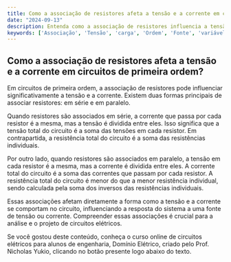 ```yaml
---
title: Como a associação de resistores afeta a tensão e a corrente em circuitos de primeira ordem?
date: "2024-09-13"
description: Entenda como a associação de resistores influencia a tensão e a corrente em circuitos de primeira ordem.
keywords: ['Associação', 'Tensão', 'carga', 'Ordem', 'Fonte', 'variável', 'Corrente']
---
```


## Como a associação de resistores afeta a tensão e a corrente em circuitos de primeira ordem?

Em circuitos de primeira ordem, a associação de resistores pode influenciar significativamente a tensão e a corrente. Existem duas formas principais de associar resistores: em série e em paralelo. 

Quando resistores são associados em série, a corrente que passa por cada resistor é a mesma, mas a tensão é dividida entre eles. Isso significa que a tensão total do circuito é a soma das tensões em cada resistor. Em contrapartida, a resistência total do circuito é a soma das resistências individuais. 

Por outro lado, quando resistores são associados em paralelo, a tensão em cada resistor é a mesma, mas a corrente é dividida entre eles. A corrente total do circuito é a soma das correntes que passam por cada resistor. A resistência total do circuito é menor do que a menor resistência individual, sendo calculada pela soma dos inversos das resistências individuais.

Essas associações afetam diretamente a forma como a tensão e a corrente se comportam no circuito, influenciando a resposta do sistema a uma fonte de tensão ou corrente. Compreender essas associações é crucial para a análise e o projeto de circuitos elétricos.

Se você gostou deste conteúdo, conheça o curso online de circuitos elétricos para alunos de engenharia, Domínio Elétrico, criado pelo Prof. Nicholas Yukio, clicando no botão presente logo abaixo do texto.